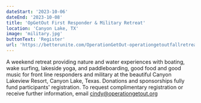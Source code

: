 ```yaml
---
dateStart: '2023-10-06'
dateEnd: '2023-10-08'
title: 'OpGetOut First Responder & Military Retreat'
location: 'Canyon Lake, TX'
image: 'military.jpg'
buttonText: 'Register'
url: 'https://betterunite.com/OperationGetOut-operationgetoutfallretreat2022'
---
```

A weekend retreat providing nature and water experiences with boating, wake surfing, lakeside yoga, and paddleboarding, good food and good music for front line responders and military at the beautiful Canyon Lakeview Resort, Canyon Lake, Texas. Donations and sponsorships fully fund participants' registration. To request complimentary registration or receive further information, email cindy@operationgetout.org